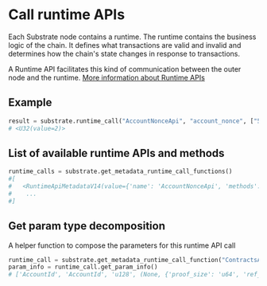 # Call runtime APIs

Each Substrate node contains a runtime. The runtime contains the business logic of the chain. It defines what 
transactions are valid and invalid and determines how the chain's state changes in response to transactions. 

A Runtime API facilitates this kind of communication between the outer node and the runtime. 
[More information about Runtime APIs](https://docs.substrate.io/reference/runtime-apis/)

## Example
```python
result = substrate.runtime_call("AccountNonceApi", "account_nonce", ["5GrwvaEF5zXb26Fz9rcQpDWS57CtERHpNehXCPcNoHGKutQY"])
# <U32(value=2)>
```

## List of available runtime APIs and methods

```python
runtime_calls = substrate.get_metadata_runtime_call_functions()
#[
#   <RuntimeApiMetadataV14(value={'name': 'AccountNonceApi', 'methods': [{'name': 'account_nonce', 'inputs': [{'name': 'account_id', 'type': 'AccountId'}], 'output': 'Index', 'docs': ['The API to query account nonce (aka transaction index)']}], 'docs': []})>
#    ...
#]
```

## Get param type decomposition
A helper function to compose the parameters for this runtime API call

```python
runtime_call = substrate.get_metadata_runtime_call_function("ContractsApi", "call")
param_info = runtime_call.get_param_info()
# ['AccountId', 'AccountId', 'u128', (None, {'proof_size': 'u64', 'ref_time': 'u64'}), (None, 'u128'), 'Bytes']
```
